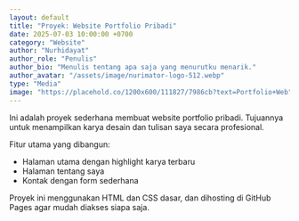 ```yaml
---
layout: default
title: "Proyek: Website Portfolio Pribadi"
date: 2025-07-03 10:00:00 +0700
category: "Website"
author: "Nurhidayat"
author_role: "Penulis"
author_bio: "Menulis tentang apa saja yang menurutku menarik."
author_avatar: "/assets/image/nurimator-logo-512.webp"
type: "Media"
image: "https://placehold.co/1200x600/111827/7986cb?text=Portfolio+Web"
---
```


Ini adalah proyek sederhana membuat website portfolio pribadi. Tujuannya untuk menampilkan karya desain dan tulisan saya secara profesional.

Fitur utama yang dibangun:
- Halaman utama dengan highlight karya terbaru
- Halaman tentang saya
- Kontak dengan form sederhana

Proyek ini menggunakan HTML dan CSS dasar, dan dihosting di GitHub Pages agar mudah diakses siapa saja.

